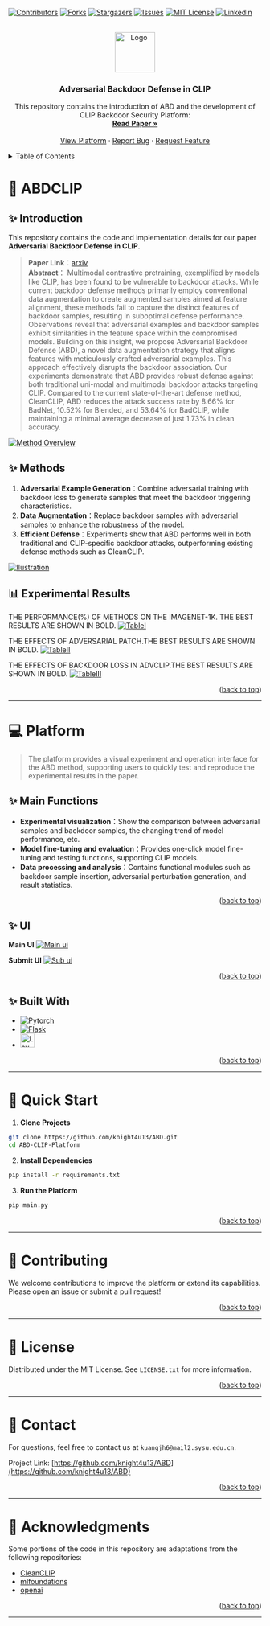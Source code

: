 <!-- Improved compatibility of back to top link: See: https://github.com/othneildrew/Best-README-Template/pull/73 -->
<a id="readme-top"></a>
<!--
*** Thanks for checking out the Best-README-Template. If you have a suggestion
*** that would make this better, please fork the repo and create a pull request
*** or simply open an issue with the tag "enhancement".
*** Don't forget to give the project a star!
*** Thanks again! Now go create something AMAZING! :D
-->



<!-- PROJECT SHIELDS -->
<!--
*** I'm using markdown "reference style" links for readability.
*** Reference links are enclosed in brackets [ ] instead of parentheses ( ).
*** See the bottom of this document for the declaration of the reference variables
*** for contributors-url, forks-url, etc. This is an optional, concise syntax you may use.
*** https://www.markdownguide.org/basic-syntax/#reference-style-links
-->
[![Contributors][contributors-shield]][contributors-url]
[![Forks][forks-shield]][forks-url]
[![Stargazers][stars-shield]][stars-url]
[![Issues][issues-shield]][issues-url]
[![MIT License][license-shield]][license-url]
[![LinkedIn][linkedin-shield]][linkedin-url]



<!-- PROJECT LOGO -->
<br />
<div align="center">
  <a href="https://github.com/knight4u13/ABD">
    <img src="images/logo.png" alt="Logo" width="80" height="80">
  </a>

  <h3 align="center">Adversarial Backdoor Defense in CLIP</h3>

  <p align="center">
    This repository contains the introduction of ABD and the development of CLIP Backdoor Security Platform:
    <br />
    <a href="https://github.com/knight4u13/ABD"><strong>Read Paper »</strong></a>
    <br />
    <br />
    <a href="https://github.com/knight4u13/ABD">View Platform</a>
    ·
    <a href="https://github.com/knight4u13/ABD/issues/new?assignees=&labels=bug&projects=&template=bug-report---.md">Report Bug</a>
    ·
    <a href="https://github.com/knight4u13/ABD/issues/new?assignees=&labels=enhancement&projects=&template=feature-request---.md">Request Feature</a>
  </p>
</div>



<!-- TABLE OF CONTENTS -->
<details>
  <summary>Table of Contents</summary>
  <ol>
    <li>
      <a href="#-ABDCLIP">Paper</a>
      <ul>
        <li><a href="#-introduction">Introduction</a></li>
        <li><a href="#-methods">Methods</a></li>
        <li><a href="#-experimental-results">Experimental Results</a></li>
      </ul>
    </li>
    <li>
      <a href="#-platform">Backdoor Security Platform</a>
      <ul>
        <li><a href="#-main-functions">Main Functions</a></li>
        <li><a href="#-ui">UI</a></li>
        <li><a href="#-built-with">Built With</a></li>
      </ul>
    </li>
    <li>
      <a href="#-quick-start">Quick Start</a>
    </li>
    <li><a href="#-contributing">Contributing</a></li>
    <li><a href="#-license">License</a></li>
    <li><a href="#-contact">Contact</a></li>
    <li><a href="#-acknowledgments">Acknowledgments</a></li>
  </ol>
</details>



<!-- ABOUT THE PROJECT -->
# 📘 ABDCLIP
## ✨ Introduction 
This repository contains the code and implementation details for our paper **Adversarial Backdoor Defense in CLIP**.

> **Paper Link**：[arxiv](https://arxiv.org/abs/2409.15968)  
> **Abstract**：
Multimodal contrastive pretraining, exemplified by models like CLIP, has been found to be vulnerable to backdoor attacks. While current backdoor defense methods primarily employ conventional data augmentation to create augmented samples aimed at feature alignment, these methods fail to capture the distinct features of backdoor samples, resulting in suboptimal defense performance. Observations reveal that adversarial examples and backdoor samples exhibit similarities in the feature space within the compromised models. Building on this insight, we propose Adversarial Backdoor Defense (ABD), a novel data augmentation strategy that aligns features with meticulously crafted adversarial examples. This approach effectively disrupts the backdoor association. Our experiments demonstrate that ABD provides robust defense against both traditional uni-modal and multimodal backdoor attacks targeting CLIP. Compared to the current state-of-the-art defense method, CleanCLIP, ABD reduces the attack success rate by 8.66% for BadNet, 10.52% for Blended, and 53.64% for BadCLIP, while maintaining a minimal average decrease of just 1.73% in clean accuracy.

[![Method Overview][Paper-image-1]](https://arxiv.org/abs/2409.15968)   
 <!-- ✨  ⚙️  -->
## ✨ Methods
1. **Adversarial Example Generation**：Combine adversarial training with backdoor loss to generate samples that meet the backdoor triggering characteristics.  
2. **Data Augmentation**：Replace backdoor samples with adversarial samples to enhance the robustness of the model.  
3. **Efficient Defense**：Experiments show that ABD performs well in both traditional and CLIP-specific backdoor attacks, outperforming existing defense methods such as CleanCLIP. 

[![Ilustration][Paper-image-2]](https://arxiv.org/abs/2409.15968)  


## 📊 Experimental Results
THE PERFORMANCE(%) OF METHODS ON THE IMAGENET-1K. THE BEST RESULTS ARE SHOWN IN BOLD.
[![TableI][Paper-table-1]](https://arxiv.org/abs/2409.15968)

THE EFFECTS OF ADVERSARIAL PATCH.THE BEST RESULTS ARE SHOWN IN BOLD.
[![TableII][Paper-table-2]](https://arxiv.org/abs/2409.15968)  

THE EFFECTS OF BACKDOOR LOSS IN ADVCLIP.THE BEST RESULTS ARE SHOWN IN BOLD.
[![TableIII][Paper-table-3]](https://arxiv.org/abs/2409.15968)  

<p align="right">(<a href="#readme-top">back to top</a>)</p>

---

# 💻 Platform

> The platform provides a visual experiment and operation interface for the ABD method, supporting users to quickly test and reproduce the experimental results in the paper.

## ✨ Main Functions

- **Experimental visualization**：Show the comparison between adversarial samples and backdoor samples, the changing trend of model performance, etc. 
- **Model fine-tuning and evaluation**：Provides one-click model fine-tuning and testing functions, supporting CLIP models. 
- **Data processing and analysis**：Contains functional modules such as backdoor sample insertion, adversarial perturbation generation, and result statistics.

<p align="right">(<a href="#readme-top">back to top</a>)</p>

## ✨ UI

**Main UI**
[![Main ui][Main-ui]](https://arxiv.org/abs/2409.15968)   

**Submit UI**
[![Sub ui][Sub-ui]](https://arxiv.org/abs/2409.15968)    

<p align="right">(<a href="#readme-top">back to top</a>)</p>

## ✨ Built With

* [![Pytorch][Pytorch.com]][Pytorch-url]
* [![Flask][Flask.com]][Flask-url]
* [<img src="https://res.layui.dev/static/images/layui/logo.png" alt="LayUI" height="28">][LayUI-url]

<p align="right">(<a href="#readme-top">back to top</a>)</p>

---

# 🚀 Quick Start  

1. **Clone Projects**  
```bash  
git clone https://github.com/knight4u13/ABD.git  
cd ABD-CLIP-Platform 
```

2. **Install Dependencies** 
```bash
pip install -r requirements.txt
```

3. **Run the Platform** 
```bash
pip main.py
```

<p align="right">(<a href="#readme-top">back to top</a>)</p>

---

# 🤝 Contributing

We welcome contributions to improve the platform or extend its capabilities. Please open an issue or submit a pull request!

<p align="right">(<a href="#readme-top">back to top</a>)</p>

---

# 📜 License

Distributed under the MIT License. See `LICENSE.txt` for more information.

<p align="right">(<a href="#readme-top">back to top</a>)</p>

---

# 📧 Contact

For questions, feel free to contact us at `kuangjh6@mail2.sysu.edu.cn`.

Project Link: [https://github.com/knight4u13/ABD](https://github.com/knight4u13/ABD)

<p align="right">(<a href="#readme-top">back to top</a>)</p>

---

# 🙏 Acknowledgments

Some portions of the code in this repository are adaptations from the following repositories:

* [CleanCLIP](https://github.com/nishadsinghi/CleanCLIP)
* [mlfoundations](https://github.com/mlfoundations/open_clip)
* [openai](https://github.com/openai/CLIP)

<p align="right">(<a href="#readme-top">back to top</a>)</p>

---
<!-- MARKDOWN LINKS & IMAGES -->
<!-- https://www.markdownguide.org/basic-syntax/#reference-style-links -->
[contributors-shield]: https://img.shields.io/github/contributors/github_username/repo_name.svg?style=for-the-badge
[contributors-url]: https://github.com/github_username/repo_name/graphs/contributors
[forks-shield]: https://img.shields.io/github/forks/github_username/repo_name.svg?style=for-the-badge
[forks-url]: https://github.com/github_username/repo_name/network/members
[stars-shield]: https://img.shields.io/github/stars/github_username/repo_name.svg?style=for-the-badge
[stars-url]: https://github.com/github_username/repo_name/stargazers
[issues-shield]: https://img.shields.io/github/issues/github_username/repo_name.svg?style=for-the-badge
[issues-url]: https://github.com/github_username/repo_name/issues
[license-shield]: https://img.shields.io/github/license/github_username/repo_name.svg?style=for-the-badge
[license-url]: https://github.com/github_username/repo_name/blob/master/LICENSE.txt
[linkedin-shield]: https://img.shields.io/badge/-LinkedIn-black.svg?style=for-the-badge&logo=linkedin&colorB=555
[linkedin-url]: https://linkedin.com/in/linkedin_username
[product-screenshot]: images/screenshot.png
[Next.js]: https://img.shields.io/badge/next.js-000000?style=for-the-badge&logo=nextdotjs&logoColor=white
[Next-url]: https://nextjs.org/
[React.js]: https://img.shields.io/badge/React-20232A?style=for-the-badge&logo=react&logoColor=61DAFB
[React-url]: https://reactjs.org/
[Vue.js]: https://img.shields.io/badge/Vue.js-35495E?style=for-the-badge&logo=vuedotjs&logoColor=4FC08D
[Vue-url]: https://vuejs.org/
[Angular.io]: https://img.shields.io/badge/Angular-DD0031?style=for-the-badge&logo=angular&logoColor=white
[Angular-url]: https://angular.io/
[Svelte.dev]: https://img.shields.io/badge/Svelte-4A4A55?style=for-the-badge&logo=svelte&logoColor=FF3E00
[Svelte-url]: https://svelte.dev/
[Laravel.com]: https://img.shields.io/badge/Laravel-FF2D20?style=for-the-badge&logo=laravel&logoColor=white
[Laravel-url]: https://laravel.com
[Bootstrap.com]: https://img.shields.io/badge/Bootstrap-563D7C?style=for-the-badge&logo=bootstrap&logoColor=white
[Bootstrap-url]: https://getbootstrap.com
[JQuery.com]: https://img.shields.io/badge/jQuery-0769AD?style=for-the-badge&logo=jquery&logoColor=white
[JQuery-url]: https://jquery.com 

<!-- added by kjh -->
[Paper-image-1]: images/advdefense.png
[Paper-image-2]: images/advexplanation.png
[Paper-table-1]: images/table1.png
[Paper-table-2]: images/table2.png
[Paper-table-3]: images/table3.png
[Main-ui]: images/visualization.png
[Sub-ui]: images/defense.png
[Flask.com]: https://img.shields.io/badge/Flask-000000?style=for-the-badge&logo=Flask&logoColor=white
[Flask-url]: https://flask.palletsprojects.com/en/stable/
[Pytorch.com]: https://img.shields.io/badge/PyTorch-EE4C2C?style=for-the-badge&logo=pytorch&logoColor=white
[Pytorch-url]: https://flask.palletsprojects.com/en/stable/
[LayUI.com]: https://res.layui.dev/static/images/layui/logo.png
[LayUI-url]: https://layui.dev/